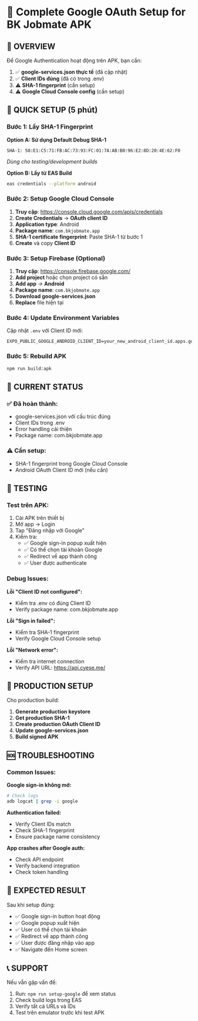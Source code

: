 # 🔐 Complete Google OAuth Setup for BK Jobmate APK

## 🎯 **OVERVIEW**

Để Google Authentication hoạt động trên APK, bạn cần:
1. ✅ **google-services.json thực tế** (đã cập nhật)
2. ✅ **Client IDs đúng** (đã có trong .env)
3. ⚠️ **SHA-1 fingerprint** (cần setup)
4. ⚠️ **Google Cloud Console config** (cần setup)

## 🚀 **QUICK SETUP (5 phút)**

### **Bước 1: Lấy SHA-1 Fingerprint**

**Option A: Sử dụng Default Debug SHA-1**
```
SHA-1: 58:E1:C5:71:FB:AC:73:93:FC:01:7A:AB:B0:96:E2:8D:20:4E:62:F0
```
*Dùng cho testing/development builds*

**Option B: Lấy từ EAS Build**
```bash
eas credentials --platform android
```

### **Bước 2: Setup Google Cloud Console**

1. **Truy cập**: https://console.cloud.google.com/apis/credentials
2. **Create Credentials** → **OAuth client ID**
3. **Application type**: Android
4. **Package name**: `com.bkjobmate.app`
5. **SHA-1 certificate fingerprint**: Paste SHA-1 từ bước 1
6. **Create** và copy **Client ID**

### **Bước 3: Setup Firebase (Optional)**

1. **Truy cập**: https://console.firebase.google.com/
2. **Add project** hoặc chọn project có sẵn
3. **Add app** → **Android**
4. **Package name**: `com.bkjobmate.app`
5. **Download google-services.json**
6. **Replace** file hiện tại

### **Bước 4: Update Environment Variables**

Cập nhật `.env` với Client ID mới:
```env
EXPO_PUBLIC_GOOGLE_ANDROID_CLIENT_ID=your_new_android_client_id.apps.googleusercontent.com
```

### **Bước 5: Rebuild APK**

```bash
npm run build:apk
```

## 🔧 **CURRENT STATUS**

### ✅ **Đã hoàn thành:**
- google-services.json với cấu trúc đúng
- Client IDs trong .env
- Error handling cải thiện
- Package name: com.bkjobmate.app

### ⚠️ **Cần setup:**
- SHA-1 fingerprint trong Google Cloud Console
- Android OAuth Client ID mới (nếu cần)

## 🧪 **TESTING**

### **Test trên APK:**
1. Cài APK trên thiết bị
2. Mở app → Login
3. Tap "Đăng nhập với Google"
4. Kiểm tra:
   - ✅ Google sign-in popup xuất hiện
   - ✅ Có thể chọn tài khoản Google
   - ✅ Redirect về app thành công
   - ✅ User được authenticate

### **Debug Issues:**

**Lỗi "Client ID not configured":**
- Kiểm tra .env có đúng Client ID
- Verify package name: com.bkjobmate.app

**Lỗi "Sign in failed":**
- Kiểm tra SHA-1 fingerprint
- Verify Google Cloud Console setup

**Lỗi "Network error":**
- Kiểm tra internet connection
- Verify API URL: https://api.cyese.me/

## 📱 **PRODUCTION SETUP**

Cho production build:
1. **Generate production keystore**
2. **Get production SHA-1**
3. **Create production OAuth Client ID**
4. **Update google-services.json**
5. **Build signed APK**

## 🆘 **TROUBLESHOOTING**

### **Common Issues:**

**Google sign-in không mở:**
```bash
# Check logs
adb logcat | grep -i google
```

**Authentication failed:**
- Verify Client IDs match
- Check SHA-1 fingerprint
- Ensure package name consistency

**App crashes after Google auth:**
- Check API endpoint
- Verify backend integration
- Check token handling

## 🎯 **EXPECTED RESULT**

Sau khi setup đúng:
- ✅ Google sign-in button hoạt động
- ✅ Google popup xuất hiện
- ✅ User có thể chọn tài khoản
- ✅ Redirect về app thành công
- ✅ User được đăng nhập vào app
- ✅ Navigate đến Home screen

## 📞 **SUPPORT**

Nếu vẫn gặp vấn đề:
1. Run: `npm run setup-google` để xem status
2. Check build logs trong EAS
3. Verify tất cả URLs và IDs
4. Test trên emulator trước khi test APK
